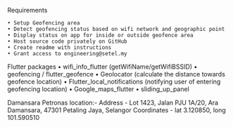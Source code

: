 Requirements

	• Setup Geofencing area
	• Detect geofencing status based on wifi network and geographic point
	• Display status on app for inside or outside geofence area
	• Host source code privately on GitHub
	• Create readme with instructions
	• Grant access to engineering@setel.my

Flutter packages
	• wifi_info_flutter (getWifiName/getWifiBSSID)
	• geofencing / flutter_geofence
	• Geolocator (calculate the distance towards geofence location)
	• Flutter_local_notifications (notifying user of entering geofencing location)
    • Google_maps_flutter
    • sliding_up_panel
	
Damansara Petronas location:-
Address - Lot 1423, Jalan PJU 1A/20, Ara Damansara, 47301 Petaling Jaya, Selangor
Coordinates - lat 3.120850, long 101.590510